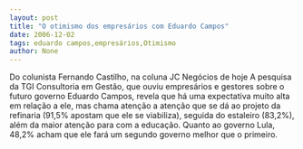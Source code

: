 ```yaml
---
layout: post
title: "O otimismo dos empresários com Eduardo Campos"
date: 2006-12-02
tags: eduardo campos,empresários,Otimismo
author: None
---
```



Do colunista Fernando Castilho, na coluna JC Negócios de hoje
A pesquisa da TGI Consultoria em Gestão, que ouviu empresários e gestores sobre o futuro governo Eduardo Campos, revela que há uma expectativa muito alta em relação a ele, mas chama atenção a atenção que se dá ao projeto da refinaria (91,5% apostam que ele se viabiliza), seguida do estaleiro (83,2%), além da maior atenção para com a educação. Quanto ao governo Lula, 48,2% acham que ele fará um segundo governo melhor que o primeiro. 